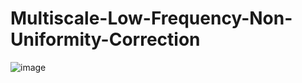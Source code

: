 # Multiscale-Low-Frequency-Non-Uniformity-Correction
![image](https://github.com/LifangzhouSia/Multiscale-Low-Frequency-Non-Uniformity-Correction/blob/master/multiscalednu.jpg?raw=true)
